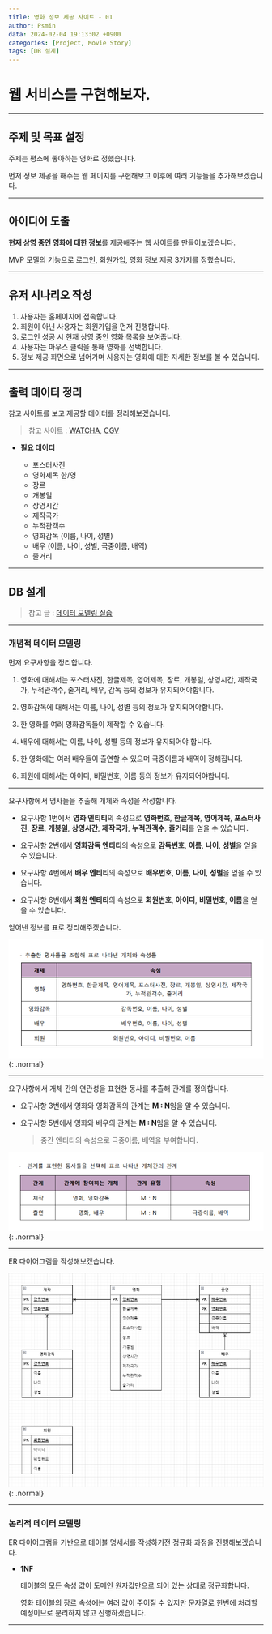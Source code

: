```yaml
---
title: 영화 정보 제공 사이트 - 01
author: Psmin
data: 2024-02-04 19:13:02 +0900
categories: [Project, Movie Story]
tags: [DB 설계]
---
```


# 웹 서비스를 구현해보자.

---

## 주제 및 목표 설정

주제는 평소에 좋아하는 영화로 정했습니다.

먼저 정보 제공을 해주는 웹 페이지를 구현해보고 이후에 여러 기능들을 추가해보겠습니다.

---

## 아이디어 도출

**현재 상영 중인 영화에 대한 정보**를 제공해주는 웹 사이트를 만들어보겠습니다.

MVP 모델의 기능으로 로그인, 회원가입, 영화 정보 제공 3가지를 정했습니다.

---

## 유저 시나리오 작성

1. 사용자는 홈페이지에 접속합니다.
2. 회원이 아닌 사용자는 회원가입을 먼저 진행합니다.
3. 로그인 성공 시 현재 상영 중인 영화 목록을 보여줍니다.
4. 사용자는 마우스 클릭을 통해 영화를 선택합니다.
5. 정보 제공 화면으로 넘어가며 사용자는 영화에 대한 자세한 정보를 볼 수 있습니다.

---

## 출력 데이터 정리

참고 사이트를 보고 제공할 데이터를 정리해보겠습니다.

> 참고 사이트 : [WATCHA](https://pedia.watcha.com/ko-KR/contents/mY5QnJW), [CGV](http://www.cgv.co.kr/movies/detail-view/?midx=77796#2)

- **필요 데이터**

  - 포스터사진
  - 영화제목 한/영
  - 장르
  - 개봉일
  - 상영시간
  - 제작국가
  - 누적관객수
  - 영화감독 (이름, 나이, 성별)
  - 배우 (이름, 나이, 성별, 극중이름, 배역)
  - 줄거리

---

## DB 설계

> 참고 글 : [데이터 모델링 실습](https://psmin1994.github.io/posts/data-modeling-ex/)

---

### 개념적 데이터 모델링

먼저 요구사항을 정리합니다.

1. 영화에 대해서는 포스터사진, 한글제목, 영어제목, 장르, 개봉일, 상영시간, 제작국가, 누적관객수, 줄거리, 배우, 감독 등의 정보가 유지되어야합니다.

2. 영화감독에 대해서는 이름, 나이, 성별 등의 정보가 유지되어야합니다.

3. 한 영화를 여러 영화감독들이 제작할 수 있습니다.

4. 배우에 대해서는 이름, 나이, 성별 등의 정보가 유지되어야 합니다.

5. 한 영화에는 여러 배우들이 출연할 수 있으며 극중이름과 배역이 정해집니다.

6. 회원에 대해서는 아이디, 비밀번호, 이름 등의 정보가 유지되어야합니다.

---

요구사항에서 명사들을 추출해 개체와 속성을 작성합니다.

- 요구사항 1번에서 **영화 엔티티**의 속성으로 **영화번호**, **한글제목**, **영어제목**, **포스터사진**, **장르**, **개봉일**, **상영시간**, **제작국가**, **누적관객수**, **줄거리**를 얻을 수 있습니다.

- 요구사항 2번에서 **영화감독 엔티티**의 속성으로 **감독번호**, **이름**, **나이**, **성별**을 얻을 수 있습니다.

- 요구사항 4번에서 **배우 엔티티**의 속성으로 **배우번호**, **이름**, **나이**, **성별**을 얻을 수 있습니다.

- 요구사항 6번에서 **회원 엔티티**의 속성으로 **회원번호**, **아이디**, **비밀번호**, **이름**을 얻을 수 있습니다.

얻어낸 정보를 표로 정리해주겠습니다.

![movie-entity](/assets/img/movie-entity.png){: .normal}

---

요구사항에서 개체 간의 연관성을 표현한 동사를 추출해 관계를 정의합니다.

- 요구사항 3번에서 영화와 영화감독의 관계는 **M : N**임을 알 수 있습니다.

- 요구사항 5번에서 영화와 배우의 관계는 **M : N**임을 알 수 있습니다.

  > 중간 엔티티의 속성으로 극중이름, 배역을 부여합니다.

![movie-relation](/assets/img/movie-relation.png){: .normal}

---

ER 다이어그램을 작성해보겠습니다.

![movie-erd](/assets/img/movie-erd.png){: .normal}

---

### 논리적 데이터 모델링

ER 다이어그램을 기반으로 테이블 명세서를 작성하기전 정규화 과정을 진행해보겠습니다.

- **1NF**

  테이블의 모든 속성 값이 도메인 원자값만으로 되어 있는 상태로 정규화합니다.

  영화 테이블의 장르 속성에는 여러 값이 주어질 수 있지만 문자열로 한번에 처리할 예정이므로 분리하지 않고 진행하겠습니다.

---
